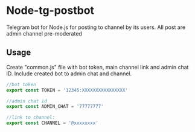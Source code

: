 # Node-tg-postbot
Telegram bot for Node.js for posting to channel by its users.
All post are admin channel pre-moderated

## Usage

Create "common.js" file with bot token, main channel link and admin chat ID. Include created bot to admin chat and channel.
```js
//bot token
export const TOKEN = '12345:XXXXXXXXXXXXXXXX'

//admin chat id
export const ADMIN_CHAT = '77777777'

//link to channel:
export const CHANNEL = '@xxxxxxxx'
```
